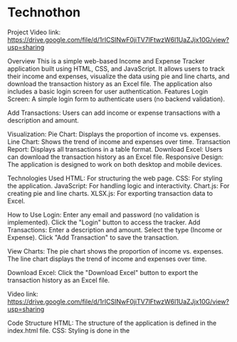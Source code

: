 # Technothon

Project Video link: https://drive.google.com/file/d/1rICSINwF0jiTV7lFtwzW6l1UaZJjx10G/view?usp=sharing

Overview
This is a simple web-based Income and Expense Tracker application built using HTML, CSS, and JavaScript. It allows users to track their income and expenses, visualize the data using pie and line charts, and download the transaction history as an Excel file. The application also includes a basic login screen for user authentication.
Features
Login Screen: A simple login form to authenticate users (no backend validation).

Add Transactions: Users can add income or expense transactions with a description and amount.

Visualization:
Pie Chart: Displays the proportion of income vs. expenses.
Line Chart: Shows the trend of income and expenses over time.
Transaction Report: Displays all transactions in a table format.
Download Excel: Users can download the transaction history as an Excel file.
Responsive Design: The application is designed to work on both desktop and mobile devices.

Technologies Used
HTML: For structuring the web page.
CSS: For styling the application.
JavaScript: For handling logic and interactivity.
Chart.js: For creating pie and line charts.
XLSX.js: For exporting transaction data to Excel.


How to Use
Login:
Enter any email and password (no validation is implemented).
Click the "Login" button to access the tracker.
Add Transactions:
Enter a description and amount.
Select the type (Income or Expense).
Click "Add Transaction" to save the transaction.

View Charts:
The pie chart shows the proportion of income vs. expenses.
The line chart displays the trend of income and expenses over time.

Download Excel:
Click the "Download Excel" button to export the transaction history as an Excel file.

Video link: https://drive.google.com/file/d/1rICSINwF0jiTV7lFtwzW6l1UaZJjx10G/view?usp=sharing

Code Structure
HTML: The structure of the application is defined in the index.html file.
CSS: Styling is done in the <style> tag within the HTML file.
JavaScript: Logic for adding transactions, updating charts, and exporting data is in the <script> tag.


Dependencies
Chart.js: Used for creating charts.
XLSX.js: Used for exporting data to Excel.


